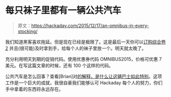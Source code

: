 # 每只袜子里都有一辆公共汽车

> 原文：<https://hackaday.com/2015/12/17/an-omnibus-in-every-stocking/>

我们知道黑客喜欢拖延。但是现在已经是极限了。这是最后一天你可以[订购综合卷 2](http://store.hackaday.com/products/hackaday-omnibus-2015) 并且(很可能)及时拿到手，给每个人的袜子里放一个。明天就太晚了。

充分利用明天到期的促销代码。使用优惠券代码 OMNIBUS2015，价格可优惠 7 美元。在写这篇文章的时候，还有 100 个这样的代码。

公共汽车是怎么回事？查看[Brian]对[的解释，是什么让这辆巴士如此特别](http://hackaday.com/2015/12/14/hackadays-omnibus-vol-2-now-in-stock/)。这项工作是一个巨大的成就，我很自豪我们能够认可 Hackaday 每个人的努力，你们手中拿着的东西将永远存在。